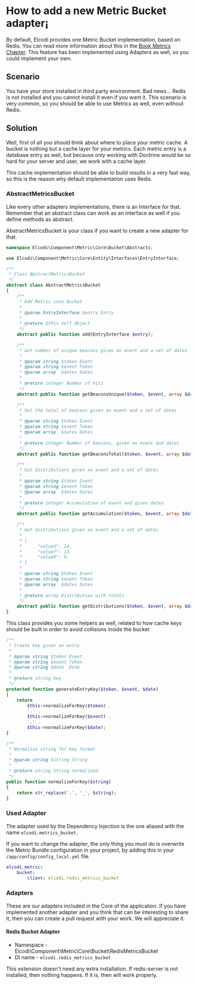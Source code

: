 # How to add a new Metric Bucket adapter¡

By default, Elcodi provides one Metric Bucket implementation, based on Redis.
You can read more information about this in the
[Book Metrics Chapter](../../component/metrics.md). This feature has been implemented
using Adapters as well, so you could implement your own.

## Scenario

You have your store installed in third party environment. Bad news... Redis is
not installed and you cannot install it even if you want it. This scenario is
very common, so you should be able to use Metrics as well, even without Redis.

## Solution

Well, first of all you should think about where to place your metric cache. A
bucket is nothing but a cache layer for your metrics. Each metric entry is a
database entry as well, but because only working with Doctrine would be so hard
for your server and user, we work with a cache layer.

This cache implementation should be able to build results in a very fast way, so
this is the reason why default implementation uses Redis.

### AbstractMetricsBucket

Like every other adapters implementations, there is an Interface for that.
Remember that an abstract class can work as an interface as well if you define
methods as abstract.

AbstractMetricsBucket is your class if you want to create a new adapter for
that.

``` php
namespace Elcodi\Component\Metric\Core\Bucket\Abstracts;

use Elcodi\Component\Metric\Core\Entity\Interfaces\EntryInterface;

/**
 * Class AbstractMetricsBucket
 */
abstract class AbstractMetricsBucket
{
    /**
     * Add Metric into Bucket
     *
     * @param EntryInterface $entry Entry
     *
     * @return $this Self Object
     */
    abstract public function add(EntryInterface $entry);

    /**
     * Get number of unique beacons given an event and a set of dates
     *
     * @param string $token Event
     * @param string $event Token
     * @param array  $dates Dates
     *
     * @return integer Number of hits
     */
    abstract public function getBeaconsUnique($token, $event, array $dates);

    /**
     * Get the total of beacons given an event and a set of dates
     *
     * @param string $token Event
     * @param string $event Token
     * @param array  $dates Dates
     *
     * @return integer Number of beacons, given an event and dates
     */
    abstract public function getBeaconsTotal($token, $event, array $dates);

    /**
     * Get distributions given an event and a set of dates
     *
     * @param string $token Event
     * @param string $event Token
     * @param array  $dates Dates
     *
     * @return integer Accumulation of event and given dates
     */
    abstract public function getAccumulation($token, $event, array $dates);

    /**
     * Get distributions given an event and a set of dates
     *
     * [
     *      "value3": 24,
     *      "value7": 13,
     *      "value8": 9,
     * ]
     *
     * @param string $token Event
     * @param string $event Token
     * @param array  $dates Dates
     *
     * @return array Distribution with totals
     */
    abstract public function getDistributions($token, $event, array $dates);
}
```

This class provides you some helpers as well, related to how cache keys should
be built in order to avoid collisions inside the bucket

``` php
/**
 * Create key given an entry
 *
 * @param string $token Event
 * @param string $event Token
 * @param string $date  Date
 *
 * @return string key
 */
protected function generateEntryKey($token, $event, $date)
{
    return
        $this->normalizeForKey($token) .
        '.' .
        $this->normalizeForKey($event) .
        '.' .
        $this->normalizeForKey($date);
}

/**
 * Normalize string for key format
 *
 * @param string $string String
 *
 * @return string String normalized
 */
public function normalizeForKey($string)
{
    return str_replace('.', '_', $string);
}
```

### Used Adapter

The adapter used by the Dependency Injection is the one aliased with the name
`elcodi.metrics_bucket`.

If you want to change the adapter, the only thing you must do is overwrite the
Metric Bundle configuration in your project, by adding this in your
`/app/config/config_local.yml` file.

``` yaml
elcodi_metric:
    bucket:
        client: elcodi.redis_metrics_bucket
```

### Adapters

These are our adapters included in the Core of the application. If you have
implemented another adapter and you think that can be interesting to share it,
then you can create a pull request with your work. We will appreciate it.

#### Redis Bucket Adapter

* Namespace - Elcodi\Component\Metric\Core\Bucket\RedisMetricsBucket
* DI name - `elcodi.redis_metrics_bucket`

This extension doesn't need any extra installation. If redis-server is not
installed, then nothing happens. If it is, then will work properly.
